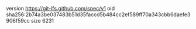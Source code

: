 version https://git-lfs.github.com/spec/v1
oid sha256:2b74a3be037483b51d35faccd5b484cc2ef589ff70a343cbb6daefe3906f59cc
size 6231
